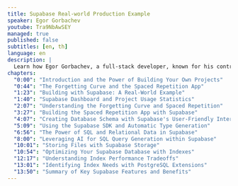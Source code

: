 ```yaml
---
title: Supabase Real-world Production Example
speaker: Egor Gorbachev
youtube: Tra9NbAwSEY
managed: true
published: false
subtitles: [en, th]
language: en
description: |
  Learn how Egor Gorbachev, a full-stack developer, known for his contributions to popular open-source projects such as MobX, leverages Supabase to build and scale a real-world application. This talk goes beyond theory, offering practical insights into using Supabase's features for database schema design, SQL query optimization, file storage, and performance tuning. Discover how Supabase can streamline your development process and empower you to build and manage your projects efficiently, even as a solo developer. See how this developer built a spaced repetition learning application with Supabase, handling thousands of daily requests and active users. Gain valuable tips and techniques for maximizing the potential of Supabase in your own projects.
chapters:
  "0:00": "Introduction and the Power of Building Your Own Projects"
  "0:44": "The Forgetting Curve and the Spaced Repetition App"
  "1:23": "Building with Supabase: A Real-World Example"
  "1:40": "Supabase Dashboard and Project Usage Statistics"
  "2:07": "Understanding the Forgetting Curve and Spaced Repetition"
  "3:27": "Building the Spaced Repetition App with Supabase"
  "4:07": "Creating Database Schema with Supabase's User-Friendly Interface"
  "5:09": "Using the Supabase SDK and Automatic Type Generation"
  "6:56": "The Power of SQL and Relational Data in Supabase"
  "8:00": "Leveraging AI for SQL Query Generation within Supabase"
  "10:01": "Storing Files with Supabase Storage"
  "10:54": "Optimizing Your Supabase Database with Indexes"
  "12:17": "Understanding Index Performance Tradeoffs"
  "13:01": "Identifying Index Needs with PostgreSQL Extensions"
  "13:50": "Summary of Key Supabase Features and Benefits"
---
```


